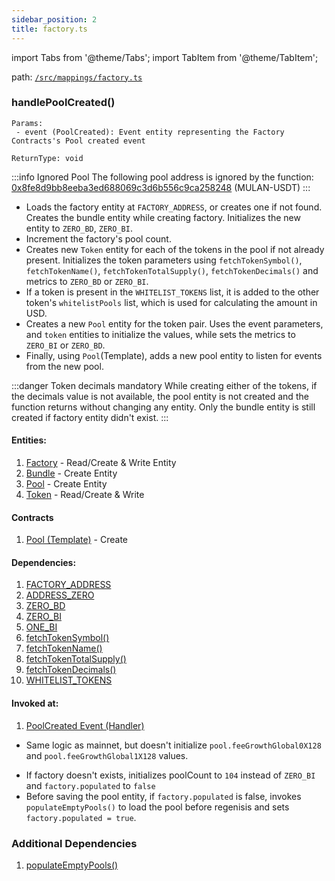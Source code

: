 ```yaml
---
sidebar_position: 2
title: factory.ts
---
```


import Tabs from '@theme/Tabs';
import TabItem from '@theme/TabItem';

path: [`/src/mappings/factory.ts`](https://github.com/Uniswap/v3-subgraph/blob/main/src/mappings/factory.ts)

### handlePoolCreated()
```
Params:
 - event (PoolCreated): Event entity representing the Factory Contracts's Pool created event

ReturnType: void
```
<Tabs>
<TabItem value="Eth Mainnet, Polygon" label="Eth Mainnet, Polygon">

:::info Ignored Pool
The following pool address is ignored by the function: [0x8fe8d9bb8eeba3ed688069c3d6b556c9ca258248](https://etherscan.io/address/0x8fe8d9bb8eeba3ed688069c3d6b556c9ca258248) (MULAN-USDT)
:::

- Loads the factory entity at `FACTORY_ADDRESS`, or creates one if not found. Creates the bundle entity while creating factory. Initializes the new entity to `ZERO_BD`, `ZERO_BI`.
- Increment the factory's pool count. 
- Creates new `Token` entity for each of the tokens in the pool if not already present. Initializes the token parameters using `fetchTokenSymbol()`, `fetchTokenName()`, `fetchTokenTotalSupply()`, `fetchTokenDecimals()` and metrics to `ZERO_BD` or `ZERO_BI`. 
- If a token is present in the `WHITELIST_TOKENS` list, it is added to the other token's `whitelistPools` list, which is used for calculating the amount in USD.
- Creates a new `Pool` entity for the token pair. Uses the event parameters, and `token` entities to initialize the values, while sets the metrics to `ZERO_BI` or `ZERO_BD`.
- Finally, using `Pool`(Template), adds a new pool entity to listen for events from the new pool.

:::danger Token decimals mandatory
While creating either of the tokens, if the decimals value is not available, the pool entity is not created and the function returns without changing any entity. Only the bundle entity is still created if factory entity didn't exist.
:::

#### Entities:
1. [Factory](../../schemas/factory) - Read/Create & Write Entity
2. [Bundle](../../schemas/bundle) - Create Entity
3. [Pool](../../schemas/pool) - Create Entity
4. [Token](../../schemas/token) - Read/Create & Write

#### Contracts
1. [Pool (Template)](../../contracts/pool) - Create

#### Dependencies:
1. [FACTORY_ADDRESS](../utils/constants.ts#factory_address)
2. [ADDRESS_ZERO](../utils/constants.ts#address_zero)
3. [ZERO_BD](../utils/constants.ts#zero_bd)
4. [ZERO_BI](../utils/constants.ts#zero_bi)
5. [ONE_BI](../utils/constants.ts#one_bi)
6. [fetchTokenSymbol()](../utils/token.ts#fetchtokensymbol)
7. [fetchTokenName()](../utils/token.ts#fetchtokenname)
8. [fetchTokenTotalSupply()](../utils/token.ts#fetchtokentotalsupply)
9. [fetchTokenDecimals()](../utils/token.ts#fetchtokendecimals)
10. [WHITELIST_TOKENS](../utils/pricing.ts#whitelist_tokens)

#### Invoked at:
1. [PoolCreated Event (Handler)](../../events)

</TabItem>
<TabItem value="Arbitrum-One" label="Arbitrum-One">

- Same logic as mainnet, but doesn't initialize `pool.feeGrowthGlobal0X128` and `pool.feeGrowthGlobal1X128` values.

</TabItem>
<TabItem value="Optimism" label="Optimism">

- If factory doesn't exists, initializes poolCount to `104` instead of `ZERO_BI` and `factory.populated` to `false`
- Before saving the pool entity, if `factory.populated` is false, invokes `populateEmptyPools()` to load the pool before regenisis and sets `factory.populated = true`.

### Additional Dependencies
1. [populateEmptyPools()](../utils/backfill.ts#populateemptypools)

</TabItem>
</Tabs>
